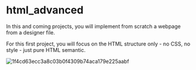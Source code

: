 # html_advanced

In this and coming projects, you will implement from scratch a webpage from a designer file.

For this first project, you will focus on the HTML structure only - no CSS, no style - just pure HTML semantic.

![1f4cd63ecc3a8c03b0f4309b74aca179e225aabf](https://github.com/quentinrouger/holbertonschool-web-development/assets/123996841/59af477e-22d5-4d8e-b1eb-fcddda2018bb)
